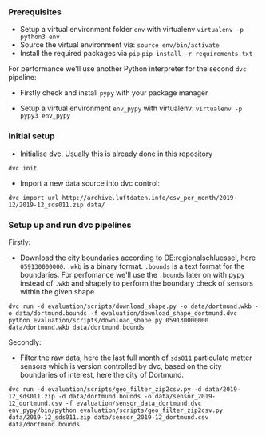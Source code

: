 ### Prerequisites

- Setup a virtual environment folder `env` with virtualenv
`virtualenv -p python3 env`
- Source the virtual environment via:
`source env/bin/activate`
- Install the required packages via `pip`
`pip install -r requirements.txt`

For performance we'll use another Python interpreter for the second `dvc`
pipeline:

- Firstly check and install `pypy` with your package manager

- Setup a virtual environment `env_pypy` with virtualenv:
`virtualenv -p pypy3 env_pypy`


### Initial setup

- Initialise dvc. Usually this is already done in this repository
```
dvc init
```

- Import a new data source into dvc control:
```
dvc import-url http://archive.luftdaten.info/csv_per_month/2019-12/2019-12_sds011.zip data/
``` 

### Setup up and run dvc pipelines

Firstly:
- Download the city boundaries according to DE:regionalschluessel, here
    `059130000000`.  `.wkb` is a binary format. `.bounds` is a text format for
    the boundaries. For perfomance we'll use the `.bounds` later on with pypy
    instead of `.wkb` and shapely to perform the boundary check of sensors
    within the given shape 
```
dvc run -d evaluation/scripts/download_shape.py -o data/dortmund.wkb -o data/dortmund.bounds -f evaluation/download_shape_dortmund.dvc python evaluation/scripts/download_shape.py 059130000000 data/dortmund.wkb data/dortmund.bounds
```

Secondly:
- Filter the raw data, here the last full month of `sds011` particulate matter
    sensors which is version controlled by dvc, based on the city boundaries of
    interest, here the city of Dortmund. 

```
dvc run -d evaluation/scripts/geo_filter_zip2csv.py -d data/2019-12_sds011.zip -d data/dortmund.bounds -o data/sensor_2019-12_dortmund.csv -f evaluation/sensor_data_dortmund.dvc env_pypy/bin/python evaluation/scripts/geo_filter_zip2csv.py data/2019-12_sds011.zip data/sensor_2019-12_dortmund.csv data/dortmund.bounds
```


